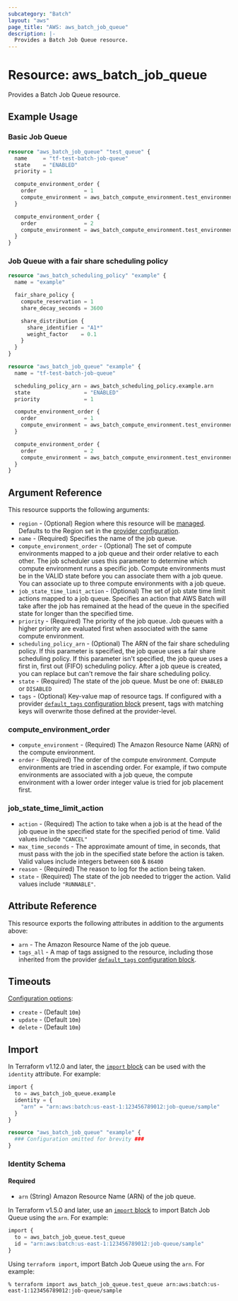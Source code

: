 ```yaml
---
subcategory: "Batch"
layout: "aws"
page_title: "AWS: aws_batch_job_queue"
description: |-
  Provides a Batch Job Queue resource.
---
```


# Resource: aws_batch_job_queue

Provides a Batch Job Queue resource.

## Example Usage

### Basic Job Queue

```terraform
resource "aws_batch_job_queue" "test_queue" {
  name     = "tf-test-batch-job-queue"
  state    = "ENABLED"
  priority = 1

  compute_environment_order {
    order               = 1
    compute_environment = aws_batch_compute_environment.test_environment_1.arn
  }

  compute_environment_order {
    order               = 2
    compute_environment = aws_batch_compute_environment.test_environment_2.arn
  }
}
```

### Job Queue with a fair share scheduling policy

```terraform
resource "aws_batch_scheduling_policy" "example" {
  name = "example"

  fair_share_policy {
    compute_reservation = 1
    share_decay_seconds = 3600

    share_distribution {
      share_identifier = "A1*"
      weight_factor    = 0.1
    }
  }
}

resource "aws_batch_job_queue" "example" {
  name = "tf-test-batch-job-queue"

  scheduling_policy_arn = aws_batch_scheduling_policy.example.arn
  state                 = "ENABLED"
  priority              = 1

  compute_environment_order {
    order               = 1
    compute_environment = aws_batch_compute_environment.test_environment_1.arn
  }

  compute_environment_order {
    order               = 2
    compute_environment = aws_batch_compute_environment.test_environment_2.arn
  }
}
```

## Argument Reference

This resource supports the following arguments:

* `region` - (Optional) Region where this resource will be [managed](https://docs.aws.amazon.com/general/latest/gr/rande.html#regional-endpoints). Defaults to the Region set in the [provider configuration](https://registry.terraform.io/providers/hashicorp/aws/latest/docs#aws-configuration-reference).
* `name` - (Required) Specifies the name of the job queue.
* `compute_environment_order` - (Optional) The set of compute environments mapped to a job queue and their order relative to each other. The job scheduler uses this parameter to determine which compute environment runs a specific job. Compute environments must be in the VALID state before you can associate them with a job queue. You can associate up to three compute environments with a job queue.  
* `job_state_time_limit_action` - (Optional) The set of job state time limit actions mapped to a job queue. Specifies an action that AWS Batch will take after the job has remained at the head of the queue in the specified state for longer than the specified time.
* `priority` - (Required) The priority of the job queue. Job queues with a higher priority
    are evaluated first when associated with the same compute environment.
* `scheduling_policy_arn` - (Optional) The ARN of the fair share scheduling policy. If this parameter is specified, the job queue uses a fair share scheduling policy. If this parameter isn't specified, the job queue uses a first in, first out (FIFO) scheduling policy. After a job queue is created, you can replace but can't remove the fair share scheduling policy.
* `state` - (Required) The state of the job queue. Must be one of: `ENABLED` or `DISABLED`
* `tags` - (Optional) Key-value map of resource tags. If configured with a provider [`default_tags` configuration block](https://registry.terraform.io/providers/hashicorp/aws/latest/docs#default_tags-configuration-block) present, tags with matching keys will overwrite those defined at the provider-level.

### compute_environment_order

* `compute_environment` - (Required) The Amazon Resource Name (ARN) of the compute environment.
* `order` - (Required) The order of the compute environment. Compute environments are tried in ascending order. For example, if two compute environments are associated with a job queue, the compute environment with a lower order integer value is tried for job placement first.

### job_state_time_limit_action

* `action` - (Required) The action to take when a job is at the head of the job queue in the specified state for the specified period of time. Valid values include `"CANCEL"`
* `max_time_seconds` - The approximate amount of time, in seconds, that must pass with the job in the specified state before the action is taken. Valid values include integers between `600` & `86400`
* `reason` - (Required) The reason to log for the action being taken.
* `state` - (Required) The state of the job needed to trigger the action. Valid values include `"RUNNABLE"`.

## Attribute Reference

This resource exports the following attributes in addition to the arguments above:

* `arn` - The Amazon Resource Name of the job queue.
* `tags_all` - A map of tags assigned to the resource, including those inherited from the provider [`default_tags` configuration block](https://registry.terraform.io/providers/hashicorp/aws/latest/docs#default_tags-configuration-block).

## Timeouts

[Configuration options](https://developer.hashicorp.com/terraform/language/resources/syntax#operation-timeouts):

- `create` - (Default `10m`)
- `update` - (Default `10m`)
- `delete` - (Default `10m`)

## Import


In Terraform v1.12.0 and later, the [`import` block](https://developer.hashicorp.com/terraform/language/import) can be used with the `identity` attribute. For example:

```terraform
import {
  to = aws_batch_job_queue.example
  identity = {
    "arn" = "arn:aws:batch:us-east-1:123456789012:job-queue/sample"
  }
}

resource "aws_batch_job_queue" "example" {
  ### Configuration omitted for brevity ###
}
```

### Identity Schema

#### Required

- `arn` (String) Amazon Resource Name (ARN) of the job queue.

In Terraform v1.5.0 and later, use an [`import` block](https://developer.hashicorp.com/terraform/language/import) to import Batch Job Queue using the `arn`. For example:

```terraform
import {
  to = aws_batch_job_queue.test_queue
  id = "arn:aws:batch:us-east-1:123456789012:job-queue/sample"
}
```

Using `terraform import`, import Batch Job Queue using the `arn`. For example:

```console
% terraform import aws_batch_job_queue.test_queue arn:aws:batch:us-east-1:123456789012:job-queue/sample
```
